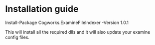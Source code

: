 # Installation guide

Install-Package Cogworks.ExamineFileIndexer -Version 1.0.1

This will install all the required dlls and it will also update your examine config files.